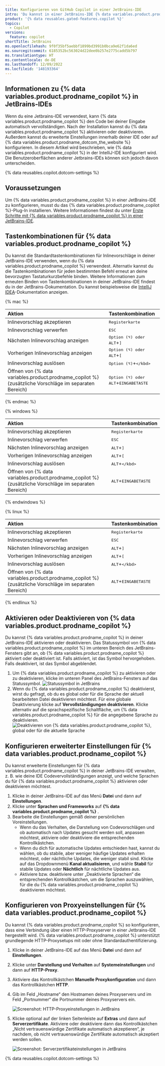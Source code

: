 ```yaml
---
title: Konfigurieren von GitHub Copilot in einer JetBrains-IDE
intro: 'Du kannst in einer JetBrains-IDE {% data variables.product.prodname_copilot %} aktivieren, konfigurieren oder deaktivieren.'
product: '{% data reusables.gated-features.copilot %}'
topics:
  - Copilot
versions:
  feature: copilot
shortTitle: JetBrains
ms.openlocfilehash: 9f0f35bf5aebbf1899bd3991b0bca9e62f1da6ed
ms.sourcegitcommit: 6185352bc563024d22dee0b257e2775cadd5b797
ms.translationtype: HT
ms.contentlocale: de-DE
ms.lasthandoff: 12/09/2022
ms.locfileid: '148193364'
---
```

## Informationen zu {% data variables.product.prodname_copilot %} in JetBrains-IDEs

Wenn du eine Jetbrains-IDE verwendest, kann {% data variables.product.prodname_copilot %} den Code bei deiner Eingabe automatisch vervollständigen. Nach der Installation kannst du {% data variables.product.prodname_copilot %} aktivieren oder deaktivieren. Außerdem kannst du erweiterte Einstellungen innerhalb deiner IDE oder auf {% data variables.product.prodname_dotcom_the_website %} konfigurieren. In diesem Artikel wird beschrieben, wie {% data variables.product.prodname_copilot %} in der IntelliJ-IDE konfiguriert wird. Die Benutzeroberflächen anderer Jetbrains-IDEs können sich jedoch davon unterscheiden.

{% data reusables.copilot.dotcom-settings %}

## Voraussetzungen

Um {% data variables.product.prodname_copilot %} in einer JetBrains-IDE zu konfigurieren, musst du das {% data variables.product.prodname_copilot %}-Plug-In installieren. Weitere Informationen findest du unter [Erste Schritte mit {% data variables.product.prodname_copilot %} in einer JetBrains-IDE](/copilot/getting-started-with-github-copilot/getting-started-with-github-copilot-in-a-jetbrains-ide).

## Tastenkombinationen für {% data variables.product.prodname_copilot %}

Du kannst die Standardtastenkombinationen für Inlinevorschläge in deiner JetBrains-IDE verwenden, wenn du {% data variables.product.prodname_copilot %} verwendest. Alternativ kannst du die Tastenkombinationen für jeden bestimmten Befehl erneut an deine bevorzugten Tastaturkurzbefehle binden. Weitere Informationen zum erneuten Binden von Tastenkombinationen in deiner JetBrains-IDE findest du in der JetBrains-Dokumentation. Du kannst beispielsweise die [IntelliJ IDEA](https://www.jetbrains.com/help/idea/mastering-keyboard-shortcuts.html#choose-keymap)-Dokumentation anzeigen.

{% mac %}

| Aktion | Tastenkombination |
|:---|:---|
|Inlinevorschlag akzeptieren|<kbd>Registerkarte</kbd>|
|Inlinevorschlag verwerfen|<kbd>ESC</kbd>|
|Nächsten Inlinevorschlag anzeigen|<kbd>Option (⌥) oder ALT</kbd>+<kbd>]</kbd>|
|Vorherigen Inlinevorschlag anzeigen|<kbd>Option (⌥) oder ALT</kbd>+<kbd>[</kbd>|
|Inlinevorschlag auslösen|<kbd>Option (⌥)</kbd>+<kbd>\</kbd>|
|Öffnen von {% data variables.product.prodname_copilot %} (zusätzliche Vorschläge im separaten Bereich)|<kbd>Option (⌥) oder ALT</kbd>+<kbd>EINGABETASTE</kbd> |

{% endmac %}

{% windows %}

| Aktion | Tastenkombination |
|:---|:---|
|Inlinevorschlag akzeptieren|<kbd>Registerkarte</kbd>|
|Inlinevorschlag verwerfen|<kbd>ESC</kbd>|
|Nächsten Inlinevorschlag anzeigen|<kbd>ALT</kbd>+<kbd>]</kbd>|
|Vorherigen Inlinevorschlag anzeigen|<kbd>ALT</kbd>+<kbd>[</kbd>|
|Inlinevorschlag auslösen|<kbd>ALT</kbd>+<kbd>\</kbd>|
|Öffnen von {% data variables.product.prodname_copilot %} (zusätzliche Vorschläge im separaten Bereich)|<kbd>ALT</kbd>+<kbd>EINGABETASTE</kbd> |

{% endwindows %}

{% linux %}

| Aktion | Tastenkombination |
|:---|:---|
|Inlinevorschlag akzeptieren|<kbd>Registerkarte</kbd>|
|Inlinevorschlag verwerfen|<kbd>ESC</kbd>|
|Nächsten Inlinevorschlag anzeigen|<kbd>ALT</kbd>+<kbd>]</kbd>|
|Vorherigen Inlinevorschlag anzeigen|<kbd>ALT</kbd>+<kbd>[</kbd>|
|Inlinevorschlag auslösen|<kbd>ALT</kbd>+<kbd>\</kbd>|
|Öffnen von {% data variables.product.prodname_copilot %} (zusätzliche Vorschläge im separaten Bereich)|<kbd>ALT</kbd>+<kbd>EINGABETASTE</kbd> |

{% endlinux %}

## Aktivieren oder Deaktivieren von {% data variables.product.prodname_copilot %}

Du kannst {% data variables.product.prodname_copilot %} in deiner JetBrains-IDE aktivieren oder deaktivieren. Das Statussymbol von {% data variables.product.prodname_copilot %} im unteren Bereich des JetBrains-Fensters gibt an, ob {% data variables.product.prodname_copilot %} aktiviert oder deaktiviert ist. Falls aktiviert, ist das Symbol hervorgehoben. Falls deaktiviert, ist das Symbol abgeblendet.

1. Um {% data variables.product.prodname_copilot %} zu aktivieren oder zu deaktivieren, klicke im unteren Panel des JetBrains-Fensters auf das Statussymbol.
   ![Statussymbol in JetBrains](/assets/images/help/copilot/status-icon-jetbrains.png)
2. Wenn du {% data variables.product.prodname_copilot %} deaktivierst, wirst du gefragt, ob du es global oder für die Sprache der aktuell bearbeiteten Datei deaktivieren möchtest. Für eine globale Deaktivierung klicke auf **Vervollständigungen deaktivieren**. Klicke alternativ auf die sprachspezifische Schaltfläche, um {% data variables.product.prodname_copilot %} für die angegebene Sprache zu deaktivieren.
   ![Deaktivieren von {% data variables.product.prodname_copilot %}, global oder für die aktuelle Sprache](/assets/images/help/copilot/disable-copilot-global-or-langugage-jetbrains.png)

## Konfigurieren erweiterter Einstellungen für {% data variables.product.prodname_copilot %}

Du kannst erweiterte Einstellungen für {% data variables.product.prodname_copilot %} in deiner JetBrains-IDE verwalten, z. B. wie deine IDE Codevervollständigungen anzeigt, und welche Sprachen du für {% data variables.product.prodname_copilot %} aktivieren oder deaktivieren möchtest.

1. Klicke in deiner JetBrains-IDE auf das Menü **Datei** und dann auf **Einstellungen**.
1. Klicke unter **Sprachen und Frameworks** auf **{% data variables.product.prodname_copilot %}** .
1. Bearbeite die Einstellungen gemäß deiner persönlichen Voreinstellungen.
   - Wenn du das Verhalten, die Darstellung von Codevorschlägen und ob automatisch nach Updates gesucht werden soll, anpassen möchtest, aktiviere oder deaktiviere die entsprechenden Kontrollkästchen.
   - Wenn du dich für automatische Updates entschieden hast, kannst du wählen, ob du stabile, aber weniger häufige Updates erhalten möchtest, oder nächtliche Updates, die weniger stabil sind. Klicke auf das Dropdownmenü **Kanal aktualisieren**, und wähle **Stabil** für stabile Updates oder **Nächtlich** für nächtliche Updates aus.
   - Aktiviere bzw. deaktiviere unter „Deaktivierte Sprachen“ die entsprechenden Kontrollkästchen, um die Sprachen auszuwählen, für die du {% data variables.product.prodname_copilot %} deaktivieren möchtest.

## Konfigurieren von Proxyeinstellungen für {% data variables.product.prodname_copilot %}

Du kannst {% data variables.product.prodname_copilot %} so konfigurieren, dass eine Verbindung über einen HTTP-Proxyserver in einer Jetbrains-IDE hergestellt wird. {% data variables.product.prodname_copilot %} unterstützt grundlegende HTTP-Proxysetups mit oder ohne Standardauthentifizierung. 

1. Klicke in deiner JetBrains-IDE auf das Menü **Datei** und dann auf **Einstellungen**.
1. Klicke unter **Darstellung und Verhalten** auf **Systemeinstellungen** und dann auf **HTTP-Proxy**.
1. Aktiviere das Kontrollkästchen **Manuelle Proxykonfiguration** und dann das Kontrollkästchen **HTTP**.
1. Gib im Feld „Hostname“ den Hostnamen deines Proxyservers und im Feld „Portnummer“ die Portnummer deines Proxyservers ein.

    ![Screenshot: HTTP-Proxyeinstellungen in JetBrains](/assets/images/help/copilot/proxy-configuration-jetbrains.png)

1. Klicke optional auf der linken Seitenleiste auf **Extras** und dann auf **Serverzertifikate**. Aktiviere oder deaktiviere dann das Kontrollkästchen „Nicht vertrauenswürdige Zertifikate automatisch akzeptieren“, je nachdem, ob nicht vertrauenswürdige Zertifikate automatisch akzeptiert werden sollen.

    ![Screenshot: Serverzertifikateinstellungen in JetBrains](/assets/images/help/copilot/server-certificates-jetbrains.png)

{% data reusables.copilot.dotcom-settings %}
